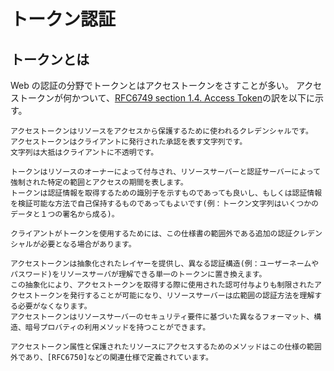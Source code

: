 # トークン認証

## トークンとは

Web の認証の分野でトークンとはアクセストークンをさすことが多い。
アクセストークンが何かついて、[RFC6749 section 1.4. Access Token](https://tools.ietf.org/html/rfc6749#section-1.4)の訳を以下に示す。

```
アクセストークンはリソースをアクセスから保護するために使われるクレデンシャルです。
アクセストークンはクライアントに発行された承認を表す文字列です。
文字列は大抵はクライアントに不透明です。

トークンはリソースのオーナーによって付与され、リソースサーバーと認証サーバーによって強制された特定の範囲とアクセスの期間を表します。
トークンは認証情報を取得するための識別子を示すものであっても良いし、もしくは認証情報を検証可能な方法で自己保持するものであってもよいです(例：トークン文字列はいくつかのデータと１つの署名から成る)。

クライアントがトークンを使用するためには、この仕様書の範囲外である追加の認証クレデンシャルが必要となる場合があります。

アクセストークンは抽象化されたレイヤーを提供し、異なる認証構造(例：ユーザーネームやパスワード)をリソースサーバが理解できる単一のトークンに置き換えます。
この抽象化により、アクセストークンを取得する際に使用された認可付与よりも制限されたアクセストークンを発行することが可能になり、リソースサーバーは広範囲の認証方法を理解する必要がなくなります。
アクセストークンはリソースサーバーのセキュリティ要件に基づいた異なるフォーマット、構造、暗号プロバティの利用メソッドを持つことができます。

アクセストークン属性と保護されたリソースにアクセスするためのメソッドはこの仕様の範囲外であり、[RFC6750]などの関連仕様で定義されています。
```
